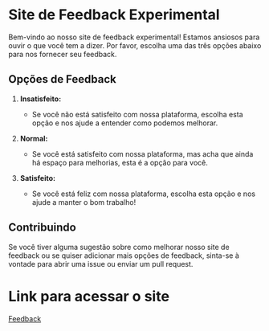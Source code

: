 # Site de Feedback Experimental

Bem-vindo ao nosso site de feedback experimental! Estamos ansiosos para ouvir o que você tem a dizer. Por favor, escolha uma das três opções abaixo para nos fornecer seu feedback.

## Opções de Feedback

1. **Insatisfeito:**
   - Se você não está satisfeito com nossa plataforma, escolha esta opção e nos ajude a entender como podemos melhorar.

2. **Normal:**
   - Se você está satisfeito com nossa plataforma, mas acha que ainda há espaço para melhorias, esta é a opção para você.

3. **Satisfeito:**
   - Se você está feliz com nossa plataforma, escolha esta opção e nos ajude a manter o bom trabalho!

## Contribuindo

Se você tiver alguma sugestão sobre como melhorar nosso site de feedback ou se quiser adicionar mais opções de feedback, sinta-se à vontade para abrir uma issue ou enviar um pull request.

# Link para acessar o site

[Feedback](https://hellyanlopes.github.io/feedbackPage/)

